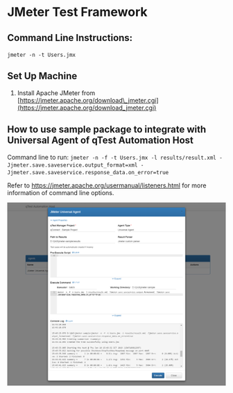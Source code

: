 # JMeter Test Framework

## Command Line Instructions:

`jmeter -n -t Users.jmx` 

## Set Up Machine

1) Install Apache JMeter from [https://jmeter.apache.org/download\_jmeter.cgi](https://jmeter.apache.org/download_jmeter.cgi)

## How to use sample package to integrate with Universal Agent of qTest Automation Host
Command line to run: `jmeter -n -f -t Users.jmx -l results/result.xml -Jjmeter.save.saveservice.output_format=xml -Jjmeter.save.saveservice.response_data.on_error=true`

Refer to https://jmeter.apache.org/usermanual/listeners.html for more information of command line options.

![Agent Configuration](/JMeter-with-Universal-Agent.png?raw=true)
